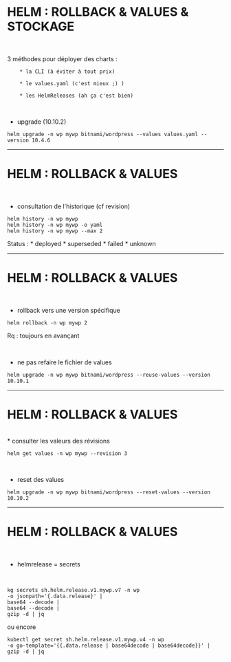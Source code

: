 # HELM : ROLLBACK & VALUES & STOCKAGE

<br>

3 méthodes pour déployer des charts :

		* la CLI (à éviter à tout prix)

		* le values.yaml (c'est mieux ;) )

		* les HelmReleases (ah ça c'est bien)

<br>

* upgrade (10.10.2)

```
helm upgrade -n wp mywp bitnami/wordpress --values values.yaml --version 10.4.6
```

-----------------------------------------------------------------------------------------

# HELM : ROLLBACK & VALUES


<br>

* consultation de l'historique (cf revision)

```
helm history -n wp mywp
helm history -n wp mywp -o yaml
helm history -n wp mywp --max 2
```

Status :
		* deployed
		* superseded
		* failed
		* unknown

-----------------------------------------------------------------------------------------

# HELM : ROLLBACK & VALUES


<br>

* rollback vers une version spécifique

```
helm rollback -n wp mywp 2
```

Rq : toujours en avançant

<br>

* ne pas refaire le fichier de values

```
helm upgrade -n wp mywp bitnami/wordpress --reuse-values --version 10.10.1
```

-----------------------------------------------------------------------------------------

# HELM : ROLLBACK & VALUES

<br>
* consulter les valeurs des révisions

```
helm get values -n wp mywp --revision 3
```

<br>

* reset des values

```
helm upgrade -n wp mywp bitnami/wordpress --reset-values --version 10.10.2
```

-----------------------------------------------------------------------------------------

# HELM : ROLLBACK & VALUES


<br>

* helmrelease = secrets

<br>

```
kg secrets sh.helm.release.v1.mywp.v7 -n wp 
-o jsonpath='{.data.release}' | 
base64 --decode | 
base64 --decode | 
gzip -d | jq
```

ou encore

```
kubectl get secret sh.helm.release.v1.mywp.v4 -n wp
-o go-template='{{.data.release | base64decode | base64decode}}' | 
gzip -d | jq
```

